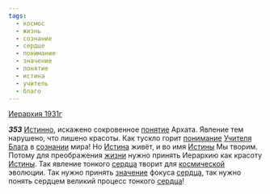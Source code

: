 ```yaml
---
tags:
  - космос
  - жизнь
  - сознание
  - сердце
  - понимание
  - значение
  - понятие
  - истина
  - учитель
  - благо
---
```


[Иерархия 1931г](/agni/1931)

___353___
[Истинно](/tag/#истина), искажено сокровенное [понятие](/tag/#понятие) Архата. Явление тем нарушено, что лишено красоты. Как тускло горит [понимание](/tag/#понимание) [Учителя](/tag/#учитель) [Блага](/tag/#благо) в [сознании](/tag/#сознание) мира! Но [Истина](/tag/#истина) живёт, и во имя [Истины](/tag/#истина) Мы творим. Потому для преображения [жизни](/tag/#жизнь) нужно принять Иерархию как красоту [Истины](/tag/#истина). Так явление тонкого [сердца](/tag/#[сердце](/tag/#сердце)) творит для [космической](/tag/#космос) эволюции. Так нужно принять [значение](/tag/#значение) фокуса [сердца](/tag/#[сердце](/tag/#сердце)), так нужно понять сердцем великий процесс тонкого [сердца](/tag/#[сердце](/tag/#сердце))!   

